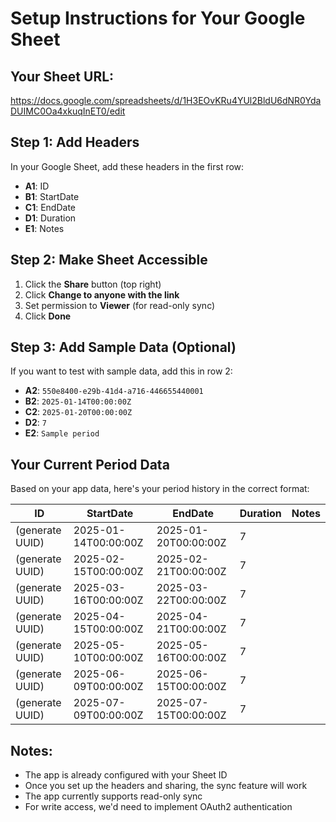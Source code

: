 # Setup Instructions for Your Google Sheet

## Your Sheet URL:
https://docs.google.com/spreadsheets/d/1H3EOvKRu4YUl2BldU6dNR0YdaDUIMC0Oa4xkuqInET0/edit

## Step 1: Add Headers
In your Google Sheet, add these headers in the first row:
- **A1**: ID
- **B1**: StartDate  
- **C1**: EndDate
- **D1**: Duration
- **E1**: Notes

## Step 2: Make Sheet Accessible
1. Click the **Share** button (top right)
2. Click **Change to anyone with the link**
3. Set permission to **Viewer** (for read-only sync)
4. Click **Done**

## Step 3: Add Sample Data (Optional)
If you want to test with sample data, add this in row 2:
- **A2**: `550e8400-e29b-41d4-a716-446655440001`
- **B2**: `2025-01-14T00:00:00Z`
- **C2**: `2025-01-20T00:00:00Z`
- **D2**: `7`
- **E2**: `Sample period`

## Your Current Period Data
Based on your app data, here's your period history in the correct format:

| ID | StartDate | EndDate | Duration | Notes |
|----|-----------|---------|----------|-------|
| (generate UUID) | 2025-01-14T00:00:00Z | 2025-01-20T00:00:00Z | 7 | |
| (generate UUID) | 2025-02-15T00:00:00Z | 2025-02-21T00:00:00Z | 7 | |
| (generate UUID) | 2025-03-16T00:00:00Z | 2025-03-22T00:00:00Z | 7 | |
| (generate UUID) | 2025-04-15T00:00:00Z | 2025-04-21T00:00:00Z | 7 | |
| (generate UUID) | 2025-05-10T00:00:00Z | 2025-05-16T00:00:00Z | 7 | |
| (generate UUID) | 2025-06-09T00:00:00Z | 2025-06-15T00:00:00Z | 7 | |
| (generate UUID) | 2025-07-09T00:00:00Z | 2025-07-15T00:00:00Z | 7 | |

## Notes:
- The app is already configured with your Sheet ID
- Once you set up the headers and sharing, the sync feature will work
- The app currently supports read-only sync
- For write access, we'd need to implement OAuth2 authentication